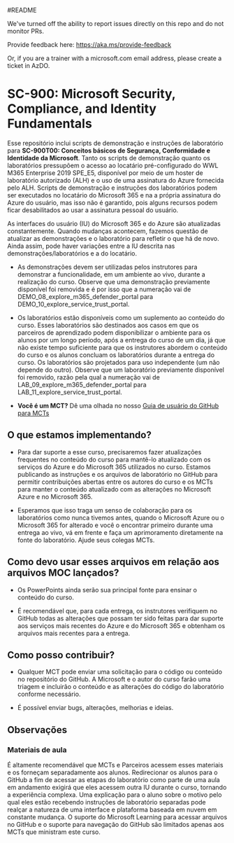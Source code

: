 #README

We've turned off the ability to report issues directly on this repo and do not monitor PRs.

Provide feedback here: https://aka.ms/provide-feedback

Or, if you are a trainer with a microsoft.com email address, please create a ticket in AzDO.

# SC-900: Microsoft Security, Compliance, and Identity Fundamentals

Esse repositório inclui scripts de demonstração e instruções de laboratório para **SC-900T00: Conceitos básicos de Segurança, Conformidade e Identidade da Microsoft**.  Tanto os scripts de demonstração quanto os laboratórios pressupõem o acesso ao locatário pré-configurado do WWL M365 Enterprise 2019 SPE_E5, disponível por meio de um hoster de laboratório autorizado (ALH) e o uso de uma assinatura do Azure fornecida pelo ALH. Scripts de demonstração e instruções dos laboratórios podem ser executados no locatário do Microsoft 365 e na a própria assinatura do Azure do usuário, mas isso não é garantido, pois alguns recursos podem ficar desabilitados ao usar a assinatura pessoal do usuário.

As interfaces do usuário (IU) do Microsoft 365 e do Azure são atualizadas constantemente.  Quando mudanças acontecem, fazemos questão de atualizar as demonstrações e o laboratório para refletir o que há de novo. Ainda assim, pode haver variações entre a IU descrita nas demonstrações/laboratórios e a do locatário. 

- As demonstrações devem ser utilizadas pelos instrutores para demonstrar a funcionalidade, em um ambiente ao vivo, durante a realização do curso.  Observe que uma demonstração previamente disponível foi removida e é por isso que a numeração vai de DEMO_08_explore_m365_defender_portal para DEMO_10_explore_service_trust_portal.

- Os laboratórios estão disponíveis como um suplemento ao conteúdo do curso. Esses laboratórios são destinados aos casos em que os parceiros de aprendizado podem disponibilizar o ambiente para os alunos por um longo período, após a entrega do curso de um dia, já que não existe tempo suficiente para que os instrutores abordem o conteúdo do curso e os alunos concluam os laboratórios durante a entrega do curso. Os laboratórios são projetados para uso independente (um não depende do outro).  Observe que um laboratório previamente disponível foi removido, razão pela qual a numeração vai de LAB_09_explore_m365_defender_portal para LAB_11_explore_service_trust_portal.

- **Você é um MCT?** Dê uma olhada no nosso [Guia de usuário do GitHub para MCTs](https://microsoftlearning.github.io/MCT-User-Guide/)


## O que estamos implementando?

- Para dar suporte a esse curso, precisaremos fazer atualizações frequentes no conteúdo do curso para mantê-lo atualizado com os serviços do Azure e do Microsoft 365 utilizados no curso.  Estamos publicando as instruções e os arquivos de laboratório no GitHub para permitir contribuições abertas entre os autores do curso e os MCTs para manter o conteúdo atualizado com as alterações no Microsoft Azure e no Microsoft 365.

- Esperamos que isso traga um senso de colaboração para os laboratórios como nunca tivemos antes, quando o Microsoft Azure ou o Microsoft 365 for alterado e você o encontrar primeiro durante uma entrega ao vivo, vá em frente e faça um aprimoramento diretamente na fonte do laboratório.  Ajude seus colegas MCTs.

## Como devo usar esses arquivos em relação aos arquivos MOC lançados?

- Os PowerPoints ainda serão sua principal fonte para ensinar o conteúdo do curso.

- É recomendável que, para cada entrega, os instrutores verifiquem no GitHub todas as alterações que possam ter sido feitas para dar suporte aos serviços mais recentes do Azure e do Microsoft 365 e obtenham os arquivos mais recentes para a entrega.

## Como posso contribuir?

- Qualquer MCT pode enviar uma solicitação para o código ou conteúdo no repositório do GitHub. A Microsoft e o autor do curso farão uma triagem e incluirão o conteúdo e as alterações do código do laboratório conforme necessário.

- É possível enviar bugs, alterações, melhorias e ideias.  

## Observações

### Materiais de aula

É altamente recomendável que MCTs e Parceiros acessem esses materiais e os forneçam separadamente aos alunos.  Redirecionar os alunos para o GitHub a fim de acessar as etapas do laboratório como parte de uma aula em andamento exigirá que eles acessem outra IU durante o curso, tornando a experiência complexa. Uma explicação para o aluno sobre o motivo pelo qual eles estão recebendo instruções de laboratório separadas pode realçar a natureza de uma interface e plataforma baseada em nuvem em constante mudança. O suporte do Microsoft Learning para acessar arquivos no GitHub e o suporte para navegação do GitHub são limitados apenas aos MCTs que ministram este curso.
